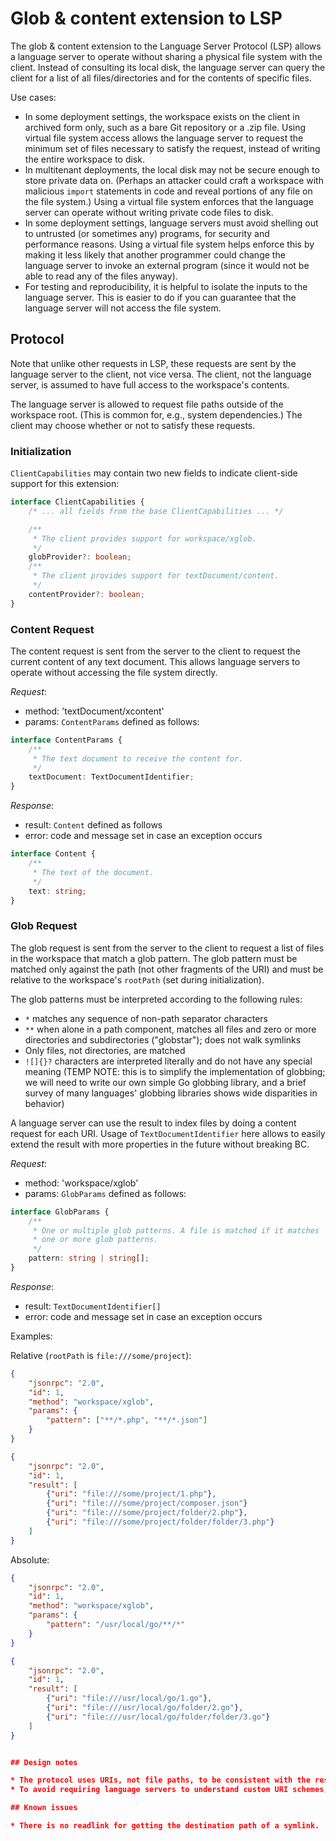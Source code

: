 # Glob & content extension to LSP

The glob & content extension to the Language Server Protocol (LSP) allows a language server to operate without sharing a physical file system with the client. Instead of consulting its local disk, the language server can query the client for a list of all files/directories and for the contents of specific files.

Use cases:

* In some deployment settings, the workspace exists on the client in archived form only, such as a bare Git repository or a .zip file. Using virtual file system access allows the language server to request the minimum set of files necessary to satisfy the request, instead of writing the entire workspace to disk.
* In multitenant deployments, the local disk may not be secure enough to store private data on. (Perhaps an attacker could craft a workspace with malicious `import` statements in code and reveal portions of any file on the file system.) Using a virtual file system enforces that the language server can operate without writing private code files to disk.
* In some deployment settings, language servers must avoid shelling out to untrusted (or sometimes any) programs, for security and performance reasons. Using a virtual file system helps enforce this by making it less likely that another programmer could change the language server to invoke an external program (since it would not be able to read any of the files anyway).
* For testing and reproducibility, it is helpful to isolate the inputs to the language server. This is easier to do if you can guarantee that the language server will not access the file system.

## Protocol

Note that unlike other requests in LSP, these requests are sent by the language server to the client, not vice versa. The client, not the language server, is assumed to have full access to the workspace's contents.

The language server is allowed to request file paths outside of the workspace root. (This is common for, e.g., system dependencies.) The client may choose whether or not to satisfy these requests.

### Initialization

`ClientCapabilities` may contain two new fields to indicate client-side support for this extension:

```typescript
interface ClientCapabilities {
	/* ... all fields from the base ClientCapabilities ... */

	/**
	 * The client provides support for workspace/xglob.
	 */
	globProvider?: boolean;
	/**
	 * The client provides support for textDocument/content.
	 */
	contentProvider?: boolean;
}
```

### Content Request

The content request is sent from the server to the client to request the current content of any text document. This allows language servers to operate without accessing the file system directly.

_Request_:
* method: 'textDocument/xcontent'
* params: `ContentParams` defined as follows:

```typescript
interface ContentParams {
	/**
	 * The text document to receive the content for.
	 */
	textDocument: TextDocumentIdentifier;
}
```

_Response_:
* result: `Content` defined as follows
* error: code and message set in case an exception occurs

```typescript
interface Content {
	/**
	 * The text of the document.
	 */
	text: string;
}
```

### Glob Request

The glob request is sent from the server to the client to request a list of files in the workspace that match a glob pattern. The glob pattern must be matched only against the path (not other fragments of the URI) and must be relative to the workspace's `rootPath` (set during initialization).

The glob patterns must be interpreted according to the following rules:
* `*` matches any sequence of non-path separator characters
* `**` when alone in a path component, matches all files and zero or more directories and subdirectories ("globstar"); does not walk symlinks
* Only files, not directories, are matched
* `![]{}?` characters are interpreted literally and do not have any special meaning (TEMP NOTE: this is to simplify the implementation of globbing; we will need to write our own simple Go globbing library, and a brief survey of many languages' globbing libraries shows wide disparities in behavior)

A language server can use the result to index files by doing a content request for each URI. Usage of `TextDocumentIdentifier` here allows to easily extend the result with more properties in the future without breaking BC.

_Request_:
* method: 'workspace/xglob'
* params: `GlobParams` defined as follows:

```typescript
interface GlobParams {
	/**
	 * One or multiple glob patterns. A file is matched if it matches
	 * one or more glob patterns.
	 */
	pattern: string | string[];
}
```

_Response_:
* result: `TextDocumentIdentifier[]`
* error: code and message set in case an exception occurs

Examples:

Relative (`rootPath` is `file:///some/project`):

```json
{
	"jsonrpc": "2.0",
	"id": 1,
	"method": "workspace/xglob",
	"params": {
		"pattern": ["**/*.php", "**/*.json"]
	}
}
```
```json
{
	"jsonrpc": "2.0",
	"id": 1,
	"result": [
		{"uri": "file:///some/project/1.php"},
		{"uri": "file:///some/project/composer.json"}
		{"uri": "file:///some/project/folder/2.php"},
		{"uri": "file:///some/project/folder/folder/3.php"}
	]
}
```

Absolute:

```json
{
	"jsonrpc": "2.0",
	"id": 1,
	"method": "workspace/xglob",
	"params": {
		"pattern": "/usr/local/go/**/*"
	}
}
```
```json
{
	"jsonrpc": "2.0",
	"id": 1,
	"result": [
		{"uri": "file:///usr/local/go/1.go"},
		{"uri": "file:///usr/local/go/folder/2.go"},
		{"uri": "file:///usr/local/go/folder/folder/3.go"}
	]
}


## Design notes

* The protocol uses URIs, not file paths, to be consistent with the rest of LSP.
* To avoid requiring language servers to understand custom URI schemes, we only require that servers glob-match on the URI path component. (If we allowed globs in any part of the URI, how would we distinguish between `?` meaning glob zero-or-one or URI querystring?)

## Known issues

* There is no readlink for getting the destination path of a symlink.